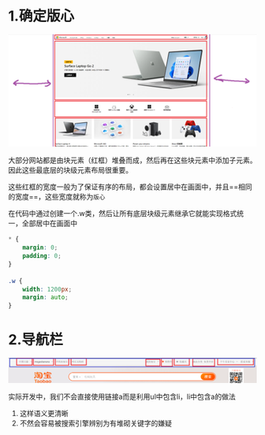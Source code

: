 # 1.确定版心

![image-20220711195151575](assets/image-20220711195151575.png)

大部分网站都是由块元素（红框）堆叠而成，然后再在这些块元素中添加子元素。因此这些最底层的块级元素布局很重要。

这些红框的宽度一般为了保证有序的布局，都会设置居中在画面中，并且==相同的宽度==，这些宽度就称为`版心`

在代码中通过创建一个.w类，然后让所有底层块级元素继承它就能实现格式统一，全部居中在画面中

```css
* {
    margin: 0;
    padding: 0;
}

.w {
	width: 1200px;
	margin: auto;
}
```



# 2.导航栏

![image-20220711203507712](assets/image-20220711203507712.png)

实际开发中，我们不会直接使用链接a而是利用ul中包含li，li中包含a的做法

1. 这样语义更清晰
2. 不然会容易被搜索引擎辨别为有堆砌关键字的嫌疑